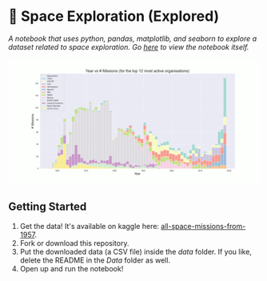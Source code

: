 # :rocket: Space Exploration (Explored)

*A notebook that uses python, pandas, matplotlib, and seaborn to explore a dataset related to space exploration. Go [here](notebook/Markdown/ExploringSpaceExploration.md) to view the notebook itself.*

![Space Exploration Explored Gif](spaceexplorationexplored.gif)

## Getting Started

1) Get the data! It's available on kaggle here: [all-space-missions-from-1957](https://www.kaggle.com/agirlcoding/all-space-missions-from-1957).
2) Fork or download this repository.
3) Put the downloaded data (a CSV file) inside the *data* folder. If you like, delete the README in the *Data* folder as well.
4) Open up and run the notebook!




